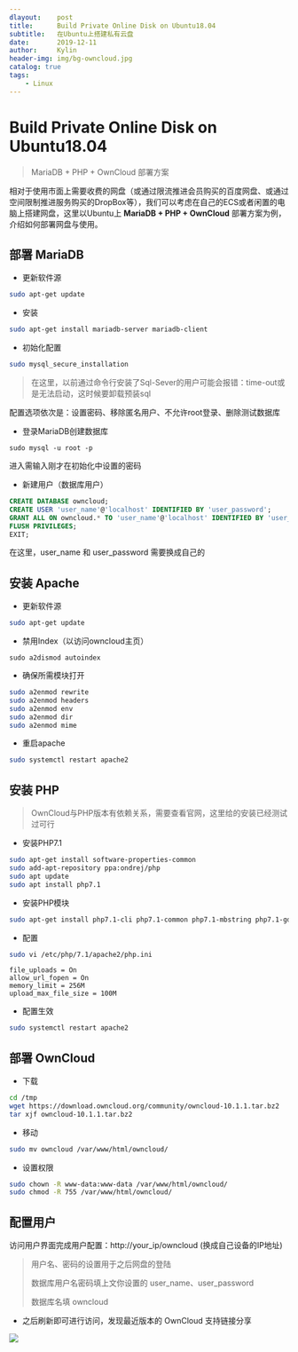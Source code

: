 ```yaml
---
dlayout:    post
title:      Build Private Online Disk on Ubuntu18.04 
subtitle:   在Ubuntu上搭建私有云盘
date:       2019-12-11
author:     Kylin
header-img: img/bg-owncloud.jpg
catalog: true
tags:
    - Linux
---
```




# Build Private Online Disk on Ubuntu18.04 



> MariaDB + PHP + OwnCloud 部署方案



相对于使用市面上需要收费的网盘（或通过限流推进会员购买的百度网盘、或通过空间限制推进服务购买的DropBox等），我们可以考虑在自己的ECS或者闲置的电脑上搭建网盘，这里以Ubuntu上 **MariaDB + PHP + OwnCloud** 部署方案为例，介绍如何部署网盘与使用。



## 部署 MariaDB

- 更新软件源

```bash
sudo apt-get update
```

- 安装

```bash
sudo apt-get install mariadb-server mariadb-client
```

- 初始化配置

```bash
sudo mysql_secure_installation
```

> 在这里，以前通过命令行安装了Sql-Sever的用户可能会报错：time-out或是无法启动，这时候要卸载预装sql

配置选项依次是：设置密码、移除匿名用户、不允许root登录、删除测试数据库

- 登录MariaDB创建数据库

```
sudo mysql -u root -p
```

进入需输入刚才在初始化中设置的密码

- 新建用户（数据库用户）

```sql
CREATE DATABASE owncloud;
CREATE USER 'user_name'@'localhost' IDENTIFIED BY 'user_password';
GRANT ALL ON owncloud.* TO 'user_name'@'localhost' IDENTIFIED BY 'user_password' WITH GRANT OPTION; 
FLUSH PRIVILEGES;
EXIT;
```

在这里，user_name 和 user_password 需要换成自己的



## 安装 Apache

- 更新软件源

```bash
sudo apt-get update
```

- 禁用Index（以访问owncloud主页）

```
sudo a2dismod autoindex
```

- 确保所需模块打开

```bash
sudo a2enmod rewrite
sudo a2enmod headers
sudo a2enmod env
sudo a2enmod dir
sudo a2enmod mime
```

- 重启apache

```bash
sudo systemctl restart apache2
```



## 安装 PHP

>  OwnCloud与PHP版本有依赖关系，需要查看官网，这里给的安装已经测试过可行

- 安装PHP7.1

```bash
sudo apt-get install software-properties-common
sudo add-apt-repository ppa:ondrej/php
sudo apt update
sudo apt install php7.1
```

- 安装PHP模块

```bash
sudo apt-get install php7.1-cli php7.1-common php7.1-mbstring php7.1-gd php7.1-intl php7.1-xml php7.1-mysql php7.1-zip php7.1-curl php7.1-xmlrpc
```

- 配置

```bash
sudo vi /etc/php/7.1/apache2/php.ini
```

```
file_uploads = On
allow_url_fopen = On
memory_limit = 256M
upload_max_file_size = 100M
```

- 配置生效

```bash
sudo systemctl restart apache2
```



## 部署 OwnCloud

- 下载

```bash
cd /tmp
wget https://download.owncloud.org/community/owncloud-10.1.1.tar.bz2
tar xjf owncloud-10.1.1.tar.bz2
```

- 移动

```bash
sudo mv owncloud /var/www/html/owncloud/
```

- 设置权限

```bash
sudo chown -R www-data:www-data /var/www/html/owncloud/
sudo chmod -R 755 /var/www/html/owncloud/
```



## 配置用户

访问用户界面完成用户配置：http://your_ip/owncloud (换成自己设备的IP地址)

> 用户名、密码的设置用于之后网盘的登陆
>
> 数据库用户名密码填上文你设置的 user_name、user_password
>
> 数据库名填 owncloud



- 之后刷新即可进行访问，发现最近版本的 OwnCloud 支持链接分享

![](http://kylinhub.oss-cn-shanghai.aliyuncs.com/2019-12-11-ownya.jpg)
